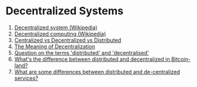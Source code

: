 Decentralized Systems
=====================

1. [Decentralized system (Wikipedia)](https://en.wikipedia.org/wiki/Decentralised_system)
2. [Decentralized computing (Wikipedia)](https://en.wikipedia.org/wiki/Decentralized_computing)
3. [Centralized vs Decentralized vs Distributed](https://medium.com/@bbc4468/centralized-vs-decentralized-vs-distributed-41d92d463868)
4. [The Meaning of Decentralization](https://medium.com/@VitalikButerin/the-meaning-of-decentralization-a0c92b76a274)
5. [Question on the terms 'distributed' and 'decentralised'](https://ethereum.stackexchange.com/questions/7812/question-on-the-terms-distributed-and-decentralised)
6. [What's the difference between distributed and decentralized in Bitcoin-land?](https://www.quora.com/Whats-the-difference-between-distributed-and-decentralized-in-Bitcoin-land)
7. [What are some differences between distributed and de-centralized services?](https://stackoverflow.com/questions/5199367/what-are-some-differences-between-distributed-and-de-centralized-services)

